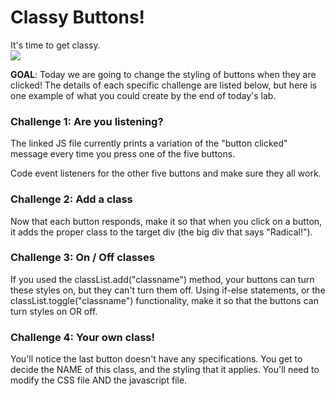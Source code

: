 # Classy Buttons!
It's time to get classy.  
![](https://media.giphy.com/media/l3q2QBqGJiSf4fwJO/giphy.gif)

**GOAL**: Today we are going to change the styling of buttons when they are clicked! The details of each specific challenge are listed below, but here is one example of what you could create by the end of today's lab.

### Challenge 1: Are you listening?

The linked JS file currently prints a variation of the "button clicked" message every time you press one of the five buttons.

Code event listeners for the other five buttons and make sure they all work. 

### Challenge 2: Add a class

Now that each button responds, make it so that when you click on a button, it adds the proper class to the target div (the big div that says "Radical!"). 

### Challenge 3: On / Off classes

If you used the classList.add("classname") method, your buttons can turn these styles on, but they can't turn them off. Using if-else statements, or the classList.toggle("classname") functionality, make it so that the buttons can turn styles on OR off. 

### Challenge 4: Your own class!

You'll notice the last button doesn't have any specifications. You get to decide the NAME of this class, and the styling that it applies. You'll need to modify the CSS file AND the javascript file. 